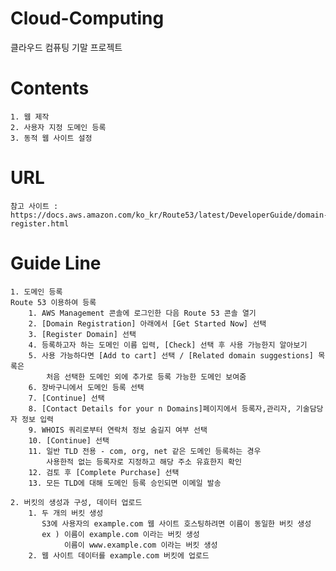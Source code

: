 # Cloud-Computing
클라우드 컴퓨팅 기말 프로젝트

# Contents
    1. 웹 제작
    2. 사용자 지정 도메인 등록
    3. 동적 웹 사이트 설정

# URL
    참고 사이트 : https://docs.aws.amazon.com/ko_kr/Route53/latest/DeveloperGuide/domain-register.html

# Guide Line
    1. 도메인 등록
    Route 53 이용하여 등록
        1. AWS Management 콘솔에 로그인한 다음 Route 53 콘솔 열기
        2. [Domain Registration] 아래에서 [Get Started Now] 선택
        3. [Register Domain] 선택
        4. 등록하고자 하는 도메인 이름 입력, [Check] 선택 후 사용 가능한지 알아보기
        5. 사용 가능하다면 [Add to cart] 선택 / [Related domain suggestions] 목록은
            처음 선택한 도메인 외에 추가로 등록 가능한 도메인 보여줌
        6. 장바구니에서 도메인 등록 선택
        7. [Continue] 선택
        8. [Contact Details for your n Domains]페이지에서 등록자,관리자, 기술담당자 정보 입력
        9. WHOIS 쿼리로부터 연락처 정보 숨길지 여부 선택
        10. [Continue] 선택
        11. 일반 TLD 전용 - com, org, net 같은 도메인 등록하는 경우
            사용한적 없는 등록자로 지정하고 해당 주소 유효한지 확인
        12. 검토 후 [Complete Purchase] 선택
        13. 모든 TLD에 대해 도메인 등록 승인되면 이메일 발송
    
    2. 버킷의 생성과 구성, 데이터 업로드
        1. 두 개의 버킷 생성
           S3에 사용자의 example.com 웹 사이트 호스팅하려면 이름이 동일한 버킷 생성
           ex ) 이름이 example.com 이라는 버킷 생성
                이름이 www.example.com 이라는 버킷 생성
        2. 웹 사이트 데이터를 example.com 버킷에 업로드 
           
